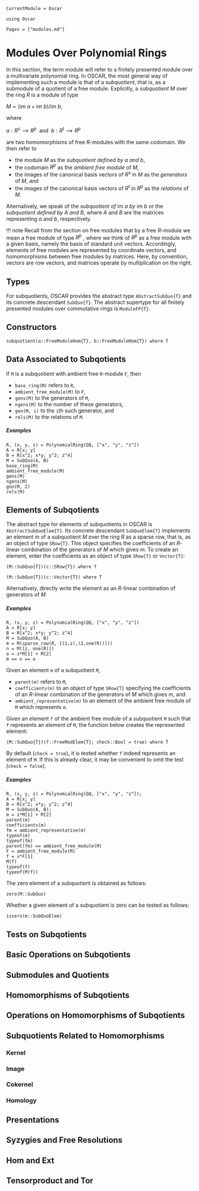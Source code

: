 ```@meta
CurrentModule = Oscar
```

```@setup oscar
using Oscar
```

```@contents
Pages = ["modules.md"]
```

# Modules Over Polynomial Rings

In this section, the term module will refer to a finitely presented module over a multivariate polynomial ring.
In OSCAR, the most general way of implementing such a module is that of a *subquotient*, that is,
as a submodule of a quotient of a free module. Explicitly, a *subquotient* $M$ over the ring $R$ is a module of type

$M = (\text{im } a + \text{im } b)/\text{im } b,$

where

$a:R^s ⟶R^p \;\text{ and }\; b:R^t ⟶R^p$

are two homomorphisms of free $R$-modules with the same codomain. We then refer to
- the module $M$ as the *subquotient defined by $a$ and $b$*,
- the codomain $R^p$ as the *ambient free module* of $M$,
- the images of the canonical basis vectors of $R^s$ in $M$ as the *generators* of $M$, and
- the images of the canonical basis vectors of $R^t$ in $R^p$ as the *relations* of $M$.

Alternatively, we speak of the *subquotient of* $\text{im } a$ *by* $\text{im } b$ or the
*subquotient defined by $A$ and $B$*, where $A$ and $B$ are the matrices representing
$a$ and $b$, respectively. 

!!! note
    Recall from the section on free modules that by a free $R$-module we mean a free
    module of type $R^p$ , where we think of $R^p$ as a free module with a given
	basis, namely the basis of standard unit vectors. Accordingly, elements of free modules
	are represented by coordinate vectors, and homomorphisms between free modules by
	matrices. Here, by convention, vectors are row vectors, and matrices operate by
	multiplication on the right.

## Types

For subquotients, OSCAR provides the abstract type `AbstractSubQuo{T}` and its concrete
descendant `SubQuo{T}`. The abstract supertype for all finitely presented modules over
commutative rings is `ModuleFP{T}`.

## Constructors

```@docs
subquotient(a::FreeModuleHom{T}, b::FreeModuleHom{T}) where T
```

## Data Associated to Subqotients

If `M` is a subquotient with ambient free `R`-module `F`, then

- `base_ring(M)` refers to `R`,
- `ambient_free_module(M)` to `F`,
- `gens(M)` to the generators of `M`, 
- `ngens(M)` to the number of these generators, 
- `gen(M, i)` to the `i`th such generator, and
- `rels(M)` to the relations of `M`.

##### Examples

```@repl oscar
R, (x, y, z) = PolynomialRing(QQ, ["x", "y", "z"])
A = R[x; y]
B = R[x^2; x*y; y^2; z^4]
M = SubQuo(A, B)
base_ring(M)
ambient_free_module(M)
gens(M)
ngens(M)
gen(M, 2)
rels(M)
```

## Elements of Subqotients

The abstract type for elements of subquotients in OSCAR is `AbstractSubQuoElem{T}`.
Its concrete descendant `SubQuoElem{T}` implements an element $m$ of a subquotient
$M$ over the ring $R$ as a sparse row, that is, as an object of type `SRow{T}`.
This object specifies the coefficients of an $R$-linear combination of the generators of $M$
which gives $m$. To create an element, enter the coefficients as an object of type `SRow{T}` or `Vector{T}`: 

```@julia
(M::SubQuo{T})(c::SRow{T}) where T
```

```@julia
(M::SubQuo{T})(c::Vector{T}) where T
```

Alternatively, directly write the element as an $R$-linear combination of generators of $M$.

##### Examples

```@repl oscar
R, (x, y, z) = PolynomialRing(QQ, ["x", "y", "z"])
A = R[x; y]
B = R[x^2; x*y; y^2; z^4]
M = SubQuo(A, B)
m = M(sparse_row(R, [(1,z),(2,one(R))]))
n = M([z, one(R)])
o = z*M[1] + M[2]
m == n == o
```

Given an element `m`  of a subquotient `M`,
- `parent(m)` refers to `M`, 
- `coefficients(m)` to  an object of type `SRow{T}` specifying the coefficients of an $R$-linear combination of the generators of $M$ which gives $m$, and
- `ambient_representative(m)` to an element of the ambient free module of `M` which represents `m`.

Given an element `f` of the ambient free module of a subquotient `M` such that `f` represents an element of `M`,
the function below creates the represented element:

```@julia
(M::SubQuo{T})(f::FreeModElem{T}; check::Bool = true) where T
```

By default (`check = true`), it is tested whether `f` indeed represents an element of `M`.
If this is already clear, it may be convenient to omit the test (`check = false`).

##### Examples

```@repl oscar
R, (x, y, z) = PolynomialRing(QQ, ["x", "y", "z"]);
A = R[x; y]
B = R[x^2; x*y; y^2; z^4]
M = SubQuo(A, B);
m = z*M[1] + M[2]
parent(m)
coefficients(m)
fm = ambient_representative(m)
typeof(m)
typeof(fm)
parent(fm) == ambient_free_module(M)
F = ambient_free_module(M)
f = x*F[1]
M(f)
typeof(f)
typeof(M(f))
```

The zero element of a subquotient is obtained as follows:

```@docs
zero(M::SubQuo)
```

Whether a given element of a subquotient is zero can be tested as follows:

```@docs
iszero(m::SubQuoElem)
```

## Tests on Subqotients



## Basic Operations on Subqotients


## Submodules and Quotients



## Homomorphisms of Subqotients



## Operations on Homomorphisms of Subqotients



## Subquotients Related to Homomorphisms

### Kernel



### Image



### Cokernel


### Homology




## Presentations


## Syzygies and Free Resolutions



## Hom and Ext



## Tensorproduct and Tor







